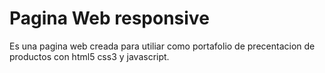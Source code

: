 Pagina Web responsive
=========

Es una pagina web creada para utiliar como portafolio de precentacion de productos con html5 css3 y javascript.

